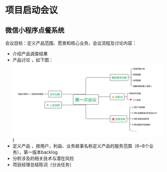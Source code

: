 # 项目启动会议
## 微信小程序点餐系统
会议目标：定义产品范围、愿景和核心业务，会议流程及讨论内容：

- 介绍产品调查结果
- 产品讨论 ，如下图：
   ​![mindmap1-hyp](../assets/images/mindmap1-by.png))
- 定义产品 ，按用户，利益、业务故事名称定义产品的服务范围（6~8个业务），第一版本backlog
- 分析涉及的相关技术与潜在风险
- 项目经理总结陈词（分派任务）
